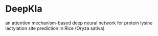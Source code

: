 # DeepKla
an attention mechanism-based deep neural network for protein lysine lactylation site prediction in Rice (Oryza sativa)

